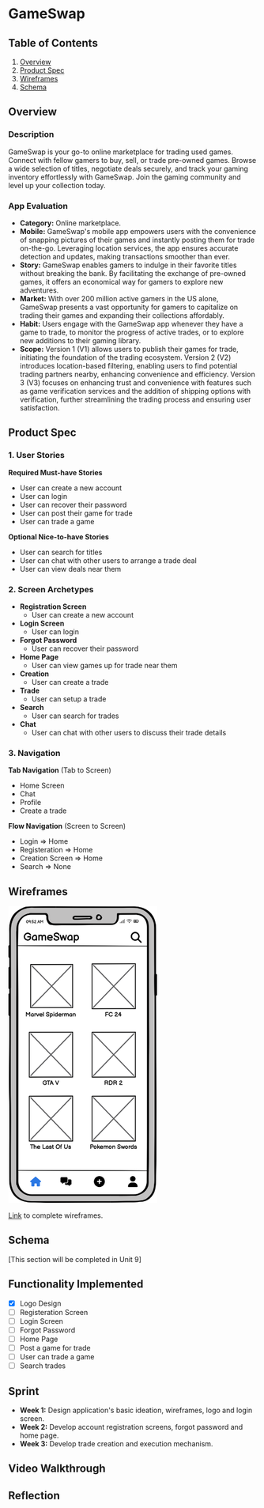 # GameSwap

## Table of Contents

1. [Overview](#Overview)
2. [Product Spec](#Product-Spec)
3. [Wireframes](#Wireframes)
4. [Schema](#Schema)

## Overview

### Description

GameSwap is your go-to online marketplace for trading used games. Connect with fellow gamers to buy, sell, or trade pre-owned games. Browse a wide selection of titles, negotiate deals securely, and track your gaming inventory effortlessly with GameSwap. Join the gaming community and level up your collection today.

### App Evaluation

- **Category:** Online marketplace.
- **Mobile:** GameSwap's mobile app empowers users with the convenience of snapping pictures of their games and instantly posting them for trade on-the-go. Leveraging location services, the app ensures accurate detection and updates, making transactions smoother than ever.
- **Story:** GameSwap enables gamers to indulge in their favorite titles without breaking the bank. By facilitating the exchange of pre-owned games, it offers an economical way for gamers to explore new adventures.
- **Market:** With over 200 million active gamers in the US alone, GameSwap presents a vast opportunity for gamers to capitalize on trading their games and expanding their collections affordably.
- **Habit:** Users engage with the GameSwap app whenever they have a game to trade, to monitor the progress of active trades, or to explore new additions to their gaming library.
- **Scope:** Version 1 (V1) allows users to publish their games for trade, initiating the foundation of the trading ecosystem. Version 2 (V2) introduces location-based filtering, enabling users to find potential trading partners nearby, enhancing convenience and efficiency. Version 3 (V3) focuses on enhancing trust and convenience with features such as game verification services and the addition of shipping options with verification, further streamlining the trading process and ensuring user satisfaction.

## Product Spec

### 1. User Stories

**Required Must-have Stories**

* User can create a new account
* User can login
* User can recover their password
* User can post their game for trade
* User can trade a game

**Optional Nice-to-have Stories**

* User can search for titles
* User can chat with other users to arrange a trade deal
* User can view deals near them

### 2. Screen Archetypes
* **Registration Screen** 
    - User can create a new account
* **Login Screen** 
    - User can login
* **Forgot Password** 
    - User can recover their password
* **Home Page** 
    - User can view games up for trade near them
* **Creation** 
    - User can create a trade
* **Trade** 
    - User can setup a trade
* **Search** 
    - User can search for trades
* **Chat** 
    - User can chat with other users to discuss their trade details

### 3. Navigation

**Tab Navigation** (Tab to Screen)

* Home Screen
* Chat
* Profile
* Create a trade

**Flow Navigation** (Screen to Screen)

- Login => Home
- Registeration => Home
- Creation Screen => Home
- Search => None

## Wireframes

<img src="https://github.com/balajkhalid/codepath-ios101-projects/blob/main/Capstone%20Project/Home.png" height=600>

[Link](https://github.com/balajkhalid/codepath-ios101-projects/blob/main/Capstone%20Project/GameSwap.pdf) to complete wireframes.

## Schema 

[This section will be completed in Unit 9]

## Functionality Implemented
- [x] Logo Design
- [ ] Registeration Screen
- [ ] Login Screen
- [ ] Forgot Password
- [ ] Home Page
- [ ] Post a game for trade
- [ ] User can trade a game
- [ ] Search trades

## Sprint
* **Week 1:** Design application's basic ideation, wireframes, logo and login screen.
* **Week 2:** Develop account registration screens, forgot password and home page.
* **Week 3:** Develop trade creation and execution mechanism.

## Video Walkthrough

## Reflection


